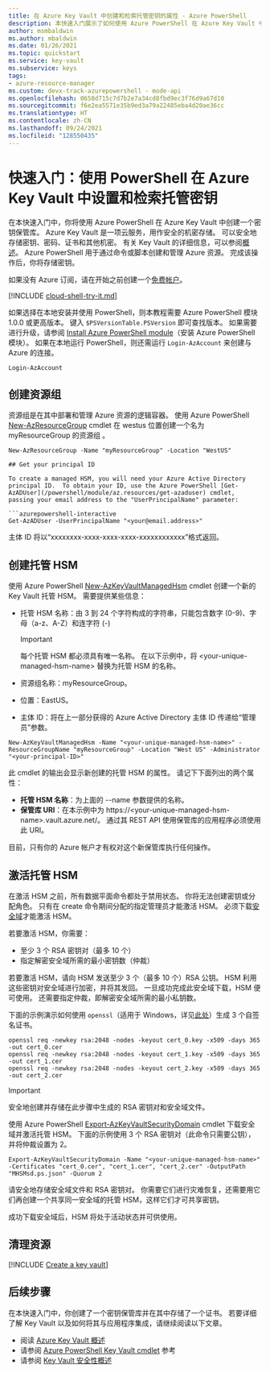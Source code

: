 ```yaml
---
title: 在 Azure Key Vault 中创建和检索托管密钥的属性 - Azure PowerShell
description: 本快速入门展示了如何使用 Azure PowerShell 在 Azure Key Vault 中设置和检索托管密钥
author: msmbaldwin
ms.author: mbaldwin
ms.date: 01/26/2021
ms.topic: quickstart
ms.service: key-vault
ms.subservice: keys
tags:
- azure-resource-manager
ms.custom: devx-track-azurepowershell - mode-api
ms.openlocfilehash: 0658d715c7d7b2e7a34cd8fbd9ec3f76d9a67d10
ms.sourcegitcommit: f6e2ea5571e35b9ed3a79a22485eba4d20ae36cc
ms.translationtype: HT
ms.contentlocale: zh-CN
ms.lasthandoff: 09/24/2021
ms.locfileid: "128550435"
---
```

# <a name="quickstart-set-and-retrieve-a-managed-key-from-azure-key-vault-using-powershell"></a>快速入门：使用 PowerShell 在 Azure Key Vault 中设置和检索托管密钥

在本快速入门中，你将使用 Azure PowerShell 在 Azure Key Vault 中创建一个密钥保管库。 Azure Key Vault 是一项云服务，用作安全的机密存储。 可以安全地存储密钥、密码、证书和其他机密。 有关 Key Vault 的详细信息，可以参阅[概述](../general/overview.md)。 Azure PowerShell 用于通过命令或脚本创建和管理 Azure 资源。 完成该操作后，你将存储密钥。

如果没有 Azure 订阅，请在开始之前创建一个[免费帐户](https://azure.microsoft.com/free/?WT.mc_id=A261C142F)。

[!INCLUDE [cloud-shell-try-it.md](../../../includes/cloud-shell-try-it.md)]

如果选择在本地安装并使用 PowerShell，则本教程需要 Azure PowerShell 模块 1.0.0 或更高版本。 键入 `$PSVersionTable.PSVersion` 即可查找版本。 如果需要进行升级，请参阅 [Install Azure PowerShell module](/powershell/azure/install-az-ps)（安装 Azure PowerShell 模块）。 如果在本地运行 PowerShell，则还需运行 `Login-AzAccount` 来创建与 Azure 的连接。

```azurepowershell-interactive
Login-AzAccount
```

## <a name="create-a-resource-group"></a>创建资源组

资源组是在其中部署和管理 Azure 资源的逻辑容器。 使用 Azure PowerShell [New-AzResourceGroup](/powershell/module/az.resources/new-azresourcegroup) cmdlet 在 westus 位置创建一个名为 myResourceGroup 的资源组 。 

```azurepowershell-interactive
New-AzResourceGroup -Name "myResourceGroup" -Location "WestUS"

## Get your principal ID

To create a managed HSM, you will need your Azure Active Directory principal ID.  To obtain your ID, use the Azure PowerShell [Get-AzADUser](/powershell/module/az.resources/get-azaduser) cmdlet, passing your email address to the "UserPrincipalName" parameter:

```azurepowershell-interactive
Get-AzADUser -UserPrincipalName "<your@email.address>"
```

主体 ID 将以“xxxxxxxx-xxxx-xxxx-xxxx-xxxxxxxxxxxx”格式返回。

## <a name="create-a-managed-hsm"></a>创建托管 HSM

使用 Azure PowerShell [New-AzKeyVaultManagedHsm](/powershell/module/az.keyvault/new-azkeyvaultmanagedhsm) cmdlet 创建一个新的 Key Vault 托管 HSM。 需要提供某些信息：

- 托管 HSM 名称：由 3 到 24 个字符构成的字符串，只能包含数字 (0-9)、字母（a-z、A-Z）和连字符 (-)

  > [!Important]
  > 每个托管 HSM 都必须具有唯一名称。 在以下示例中，将 \<your-unique-managed-hsm-name\> 替换为托管 HSM 的名称。

- 资源组名称：myResourceGroup。
- 位置：EastUS。
- 主体 ID：将在上一部分获得的 Azure Active Directory 主体 ID 传递给“管理员”参数。 

```azurepowershell-interactive
New-AzKeyVaultManagedHsm -Name "<your-unique-managed-hsm-name>" -ResourceGroupName "myResourceGroup" -Location "West US" -Administrator "<your-principal-ID>"
```

此 cmdlet 的输出会显示新创建的托管 HSM 的属性。 请记下下面列出的两个属性：

- **托管 HSM 名称**：为上面的 --name 参数提供的名称。
- **保管库 URI**：在本示例中为 https://&lt;your-unique-managed-hsm-name&gt;.vault.azure.net/。 通过其 REST API 使用保管库的应用程序必须使用此 URI。

目前，只有你的 Azure 帐户才有权对这个新保管库执行任何操作。

## <a name="activate-your-managed-hsm"></a>激活托管 HSM

在激活 HSM 之前，所有数据平面命令都处于禁用状态。 你将无法创建密钥或分配角色。 只有在 create 命令期间分配的指定管理员才能激活 HSM。 必须下载[安全域](security-domain.md)才能激活 HSM。

若要激活 HSM，你需要：
- 至少 3 个 RSA 密钥对（最多 10 个）
- 指定解密安全域所需的最小密钥数（仲裁）

若要激活 HSM，请向 HSM 发送至少 3 个（最多 10 个）RSA 公钥。 HSM 利用这些密钥对安全域进行加密，并将其发回。 一旦成功完成此安全域下载，HSM 便可使用。 还需要指定仲裁，即解密安全域所需的最小私钥数。

下面的示例演示如何使用 `openssl`（适用于 Windows，详见[此处](https://slproweb.com/products/Win32OpenSSL.html)）生成 3 个自签名证书。

```console
openssl req -newkey rsa:2048 -nodes -keyout cert_0.key -x509 -days 365 -out cert_0.cer
openssl req -newkey rsa:2048 -nodes -keyout cert_1.key -x509 -days 365 -out cert_1.cer
openssl req -newkey rsa:2048 -nodes -keyout cert_2.key -x509 -days 365 -out cert_2.cer
```

> [!IMPORTANT]
> 安全地创建并存储在此步骤中生成的 RSA 密钥对和安全域文件。

使用 Azure PowerShell [Export-AzKeyVaultSecurityDomain](/powershell/module/az.keyvault/export-azkeyvaultsecuritydomain) cmdlet 下载安全域并激活托管 HSM。 下面的示例使用 3 个 RSA 密钥对（此命令只需要公钥），并将仲裁设置为 2。

```azurepowershell-interactive
Export-AzKeyVaultSecurityDomain -Name "<your-unique-managed-hsm-name>" -Certificates "cert_0.cer", "cert_1.cer", "cert_2.cer" -OutputPath "MHSMsd.ps.json" -Quorum 2
```

请安全地存储安全域文件和 RSA 密钥对。 你需要它们进行灾难恢复，还需要用它们再创建一个共享同一安全域的托管 HSM，这样它们才可共享密钥。

成功下载安全域后，HSM 将处于活动状态并可供使用。

## <a name="clean-up-resources"></a>清理资源

[!INCLUDE [Create a key vault](../../../includes/key-vault-powershell-delete-resources.md)]

## <a name="next-steps"></a>后续步骤

在本快速入门中，你创建了一个密钥保管库并在其中存储了一个证书。 若要详细了解 Key Vault 以及如何将其与应用程序集成，请继续阅读以下文章。

- 阅读 [Azure Key Vault 概述](../general/overview.md)
- 请参阅 [Azure PowerShell Key Vault cmdlet](/powershell/module/az.keyvault/) 参考
- 请参阅 [Key Vault 安全性概述](../general/security-features.md)

